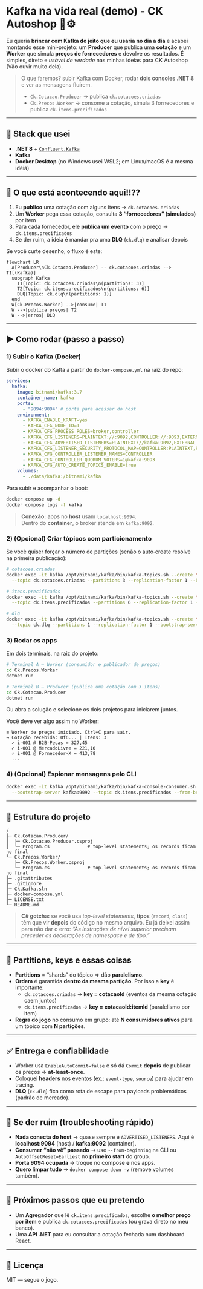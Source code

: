 # Kafka na vida real (demo) - CK Autoshop 🚚⚙️

Eu queria **brincar com Kafka do jeito que eu usaria no dia a dia** e acabei montando esse mini‑projeto: um **Producer** que publica uma **cotação** e um **Worker** que simula **preços de fornecedores** e devolve os resultados. É simples, direto e _usável de verdade_ nas minhas ideias para CK Autoshop (Vão ouvir muito dela).

> O que faremos? subir Kafka com Docker, rodar **dois consoles .NET 8** e ver as mensagens fluírem.
>
> - `Ck.Cotacao.Producer` → publica `ck.cotacoes.criadas`
> - `Ck.Precos.Worker` → consome a cotação, simula 3 fornecedores e publica `ck.itens.precificados`

---

## 🧰 Stack que usei

- **.NET 8** + [`Confluent.Kafka`](https://www.nuget.org/packages/Confluent.Kafka)
- **Kafka**
- **Docker Desktop** (no Windows usei WSL2; em Linux/macOS é a mesma ideia)

---

## 🧠 O que está acontecendo aqui!!??

1. Eu **publico** uma cotação com alguns itens → `ck.cotacoes.criadas`
2. Um **Worker** pega essa cotação, consulta **3 “fornecedores” (simulados)** por item
3. Para cada fornecedor, ele **publica um evento** com o preço → `ck.itens.precificados`
4. Se der ruim, a ideia é mandar pra uma **DLQ** (`ck.dlq`) e analisar depois

Se você curte desenho, o fluxo é este:

```mermaid
flowchart LR
  A[Producer\nCk.Cotacao.Producer] -- ck.cotacoes.criadas --> T1[(Kafka)]
  subgraph Kafka
    T1[Topic: ck.cotacoes.criadas\n(partitions: 3)]
    T2[Topic: ck.itens.precificados\n(partitions: 6)]
    DLQ[Topic: ck.dlq\n(partitions: 1)]
  end
  W[Ck.Precos.Worker] -->|consume| T1
  W -->|publica preços| T2
  W -->|erros| DLQ
```

---

## ▶️ Como rodar (passo a passo)

### 1) Subir o Kafka (Docker)

Subir o docker do Kafta a partir do `docker-compose.yml` na raiz do repo:

```yaml
services:
  kafka:
    image: bitnami/kafka:3.7
    container_name: kafka
    ports:
      - "9094:9094" # porta para acessar do host
    environment:
      - KAFKA_ENABLE_KRAFT=yes
      - KAFKA_CFG_NODE_ID=1
      - KAFKA_CFG_PROCESS_ROLES=broker,controller
      - KAFKA_CFG_LISTENERS=PLAINTEXT://:9092,CONTROLLER://:9093,EXTERNAL://:9094
      - KAFKA_CFG_ADVERTISED_LISTENERS=PLAINTEXT://kafka:9092,EXTERNAL://localhost:9094
      - KAFKA_CFG_LISTENER_SECURITY_PROTOCOL_MAP=CONTROLLER:PLAINTEXT,PLAINTEXT:PLAINTEXT,EXTERNAL:PLAINTEXT
      - KAFKA_CFG_CONTROLLER_LISTENER_NAMES=CONTROLLER
      - KAFKA_CFG_CONTROLLER_QUORUM_VOTERS=1@kafka:9093
      - KAFKA_CFG_AUTO_CREATE_TOPICS_ENABLE=true
    volumes:
      - ./data/kafka:/bitnami/kafka
```

Para subir e acompanhar o boot:

```bash
docker compose up -d
docker compose logs -f kafka
```

> **Conexão:** apps no **host** usam `localhost:9094`.  
> Dentro do **container**, o broker atende em `kafka:9092`.

### 2) (Opcional) Criar tópicos com particionamento

Se você quiser forçar o número de partições (senão o auto‑create resolve na primeira publicação):

```bash
# cotacoes.criadas
docker exec -it kafka /opt/bitnami/kafka/bin/kafka-topics.sh --create \
  --topic ck.cotacoes.criadas --partitions 3 --replication-factor 1 --bootstrap-server kafka:9092

# itens.precificados
docker exec -it kafka /opt/bitnami/kafka/bin/kafka-topics.sh --create \
  --topic ck.itens.precificados --partitions 6 --replication-factor 1 --bootstrap-server kafka:9092

# dlq
docker exec -it kafka /opt/bitnami/kafka/bin/kafka-topics.sh --create \
  --topic ck.dlq --partitions 1 --replication-factor 1 --bootstrap-server kafka:9092
```

### 3) Rodar os apps

Em dois terminais, na raiz do projeto:

```bash
# Terminal A — Worker (consumidor e publicador de preços)
cd Ck.Precos.Worker
dotnet run

# Terminal B — Producer (publica uma cotação com 3 itens)
cd Ck.Cotacao.Producer
dotnet run
```

Ou abra a solução e selecione os dois projetos para iniciarem juntos.

Você deve ver algo assim no Worker:

```
≡ Worker de preços iniciado. Ctrl+C para sair.
→ Cotação recebida: 0f6... | Itens: 3
  ✓ i-001 @ B2B-Pecas = 327,45
  ✓ i-001 @ MercadoLivre = 221,10
  ✓ i-001 @ Fornecedor-X = 413,78
  ...
```

### 4) (Opcional) Espionar mensagens pelo CLI

```bash
docker exec -it kafka /opt/bitnami/kafka/bin/kafka-console-consumer.sh \
  --bootstrap-server kafka:9092 --topic ck.itens.precificados --from-beginning
```

---

## 📁 Estrutura do projeto

```
/
├─ Ck.Cotacao.Producer/
│  ├─ Ck.Cotacao.Producer.csproj
│  └─ Program.cs              # top-level statements; os records ficam no final
└─ Ck.Precos.Worker/
   ├─ Ck.Precos.Worker.csproj
   └─ Program.cs              # top-level statements; os records ficam no final
├─ .gitattributes
├─ .gitignore
├─ Ck.Kafka.sln
├─ docker-compose.yml
├─ LICENSE.txt
└─ README.md
```

> **C# gotcha:** se você usa _top-level statements_, **tipos** (`record`, `class`) têm que vir **depois** do código no mesmo arquivo. Eu já deixei assim para não dar o erro: _“As instruções de nível superior precisam preceder as declarações de namespace e de tipo.”_

---

## 🍕 Partitions, keys e essas coisas

- **Partitions** = “shards” do tópico ⇒ dão **paralelismo**.
- **Ordem** é garantida **dentro da mesma partição**. Por isso a **key** é importante:
  - `ck.cotacoes.criadas` → **key = cotacaoId** (eventos da mesma cotação caem juntos)
  - `ck.itens.precificados` → **key = cotacaoId:itemId** (paralelismo por item)
- **Regra do jogo** no consumo em grupo: até **N consumidores ativos** para um tópico com **N partições**.

---

## ✅ Entrega e confiabilidade

- Worker usa `EnableAutoCommit=false` e só dá `Commit` **depois** de publicar os preços ⇒ **at‑least‑once**.
- Coloquei **headers** nos eventos (ex.: `event-type`, `source`) para ajudar em tracing.
- **DLQ** (`ck.dlq`) fica como rota de escape para payloads problemáticos (padrão de mercado).

---

## 🧯 Se der ruim (troubleshooting rápido)

- **Nada conecta do host** → quase sempre é `ADVERTISED_LISTENERS`. Aqui é **localhost:9094** (host) / **kafka:9092** (container).
- **Consumer “não vê” passado** → use `--from-beginning` na CLI ou `AutoOffsetReset=Earliest` no **primeiro start** do group.
- **Porta 9094 ocupada** → troque no compose **e** nos apps.
- **Quero limpar tudo** → `docker compose down -v` (remove volumes também).

---

## 🧭 Próximos passos que eu pretendo

- Um **Agregador** que lê `ck.itens.precificados`, escolhe **o melhor preço por item** e publica `ck.cotacoes.precificadas` (ou grava direto no meu banco).
- Uma **API .NET** para eu consultar a cotação fechada num dashboard React.

---

## 📜 Licença

MIT — segue o jogo.
